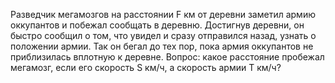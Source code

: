 Разведчик мегамозгов на расстоянии F км от деревни заметил армию оккупантов и побежал сообщать в деревню. Достигнув деревни, он быстро сообщил о том, что увидел и сразу отправился назад, узнать о положении армии. Так он бегал до тех пор, пока армия оккупантов не приблизилась вплотную к деревне. Вопрос: какое расстояние пробежал мегамозг, если его скорость S км/ч, а скорость армии T км/ч?